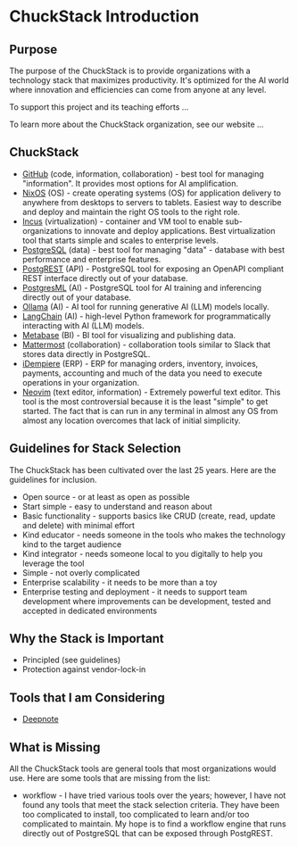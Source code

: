 # ChuckStack Introduction

## Purpose
The purpose of the ChuckStack is to provide organizations with a technology stack that maximizes productivity. It's optimized for the AI world where innovation and efficiencies can come from anyone at any level.

To support this project and its teaching efforts ...

To learn more about the ChuckStack organization, see our website ...

## ChuckStack
- [GitHub](https://github.com/) (code, information, collaboration) - best tool for managing "information". It provides most options for AI amplification.
- [NixOS](https://nixos.org/) (OS) - create operating systems (OS) for application delivery to anywhere from desktops to servers to tablets. Easiest way to describe and deploy and maintain the right OS tools to the right role.
- [Incus](https://linuxcontainers.org/incus/docs/main/) (virtualization) - container and VM tool to enable sub-organizations to innovate and deploy applications. Best virtualization tool that starts simple and scales to enterprise levels.
- [PostgreSQL](https://www.postgresql.org/) (data) - best tool for managing "data" - database with best performance and enterprise features.
- [PostgREST](https://postgrest.org/) (API) - PostgreSQL tool for exposing an OpenAPI compliant REST interface directly out of your database.
- [PostgresML](https://postgresml.org/) (AI) - PostgreSQL tool for AI training and inferencing directly out of your database.
- [Ollama](https://ollama.com/) (AI) - AI tool for running generative AI (LLM) models locally.
- [LangChain](https://www.langchain.com/) (AI) - high-level Python framework for programmatically interacting with AI (LLM) models.
- [Metabase](https://www.metabase.com/) (BI) - BI tool for visualizing and publishing data.
- [Mattermost](https://mattermost.com/) (collaboration) - collaboration tools similar to Slack that stores data directly in PostgreSQL.
- [iDempiere](https://www.idempiere.org/) (ERP) - ERP for managing orders, inventory, invoices, payments, accounting and much of the data you need to execute operations in your organization.
- [Neovim](https://neovim.io/) (text editor, information) - Extremely powerful text editor. This tool is the most controversial because it is the least "simple" to get started. The fact that is can run in any terminal in almost any OS from almost any location overcomes that lack of initial simplicity.

## Guidelines for Stack Selection
The ChuckStack has been cultivated over the last 25 years. Here are the guidelines for inclusion.
- Open source - or at least as open as possible
- Start simple - easy to understand and reason about
- Basic functionality - supports basics like CRUD (create, read, update and delete) with minimal effort
- Kind educator - needs someone in the tools who makes the technology kind to the target audience
- Kind integrator - needs someone local to you digitally to help you leverage the tool
- Simple - not overly complicated
- Enterprise scalability - it needs to be more than a toy
- Enterprise testing and deployment - it needs to support team development where improvements can be development, tested and accepted in dedicated environments

## Why the Stack is Important
- Principled (see guidelines)
- Protection against vendor-lock-in

## Tools that I am Considering
- [Deepnote](https://deepnote.com/)

## What is Missing
All the ChuckStack tools are general tools that most organizations would use. Here are some tools that are missing from the list:
- workflow - I have tried various tools over the years; however, I have not found any tools that meet the stack selection criteria. They have been too complicated to install, too complicated to learn and/or too complicated to maintain. My hope is to find a workflow engine that runs directly out of PostgreSQL that can be exposed through PostgREST.
